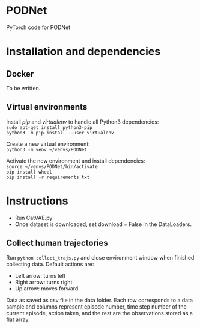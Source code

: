 # PODNet
PyTorch code for PODNet

# Installation and dependencies

## Docker

To be written.

## Virtual environments

Install _pip_ and _virtualenv_ to handle all Python3 dependencies:  
```sudo apt-get install python3-pip```  
```python3 -m pip install --user virtualenv```  

Create a new virtual environment:  
```python3 -m venv ~/venvs/PODNet```

Activate the new environment and install dependencies:  
```source ~/venvs/PODNet/bin/activate```  
```pip install wheel```  
```pip install -r requirements.txt```

# Instructions
- Run CatVAE.py
- Once dataset is downloaded, set download = False in the DataLoaders.

## Collect human trajectories

Run ```python collect_trajs.py``` and close environment window when finished collecting data. 
Default actions are:
- Left arrow: turns left  
- Right arrow: turns right  
- Up arrow: moves forward  

Data as saved as csv file in the data folder. Each row corresponds to a data sample and columns represent episode number, 
time step number of the current episode, action taken, and the rest are the observations stored as a flat array.
